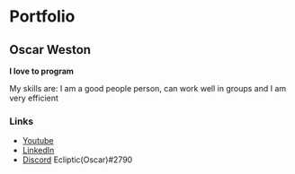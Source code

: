 # Portfolio

## Oscar Weston

**I love to program**

My skills are: I am a good people person, can work well in groups and I am very efficient

### Links
- [Youtube](https://www.youtube.com/)
- [LinkedIn](https://www.linkedin.com/in/oscar-weston-b9756919b/)
- [Discord](https://discordapp.com/activity) Ecliptic(Oscar)#2790


